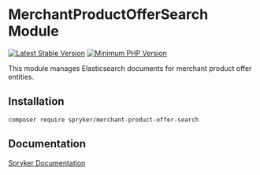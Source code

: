# MerchantProductOfferSearch Module
[![Latest Stable Version](https://poser.pugx.org/spryker/merchant-product-offer-search/v/stable.svg)](https://packagist.org/packages/spryker/merchant-product-offer-search)
[![Minimum PHP Version](https://img.shields.io/badge/php-%3E%3D%208.0-8892BF.svg)](https://php.net/)

This module manages Elasticsearch documents for merchant product offer entities.

## Installation

```
composer require spryker/merchant-product-offer-search
```

## Documentation

[Spryker Documentation](https://docs.spryker.com)
